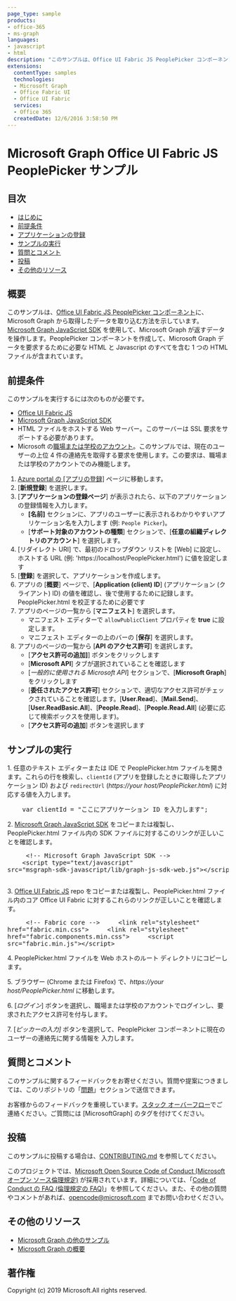```yaml
---
page_type: sample
products:
- office-365
- ms-graph
languages:
- javascript
- html
description: "このサンプルは、Office UI Fabric JS PeoplePicker コンポーネントに Microsoft Graph から取得したデータを取り込む方法を示しています。"
extensions:
  contentType: samples 
  technologies:
  - Microsoft Graph
  - Office Fabric UI
  - Office UI Fabric
  services:
  - Office 365
  createdDate: 12/6/2016 3:58:50 PM
---
```

# Microsoft Graph Office UI Fabric JS PeoplePicker サンプル

## 目次

* [はじめに](#introduction)
* [前提条件](#prerequisites)
* [アプリケーションの登録](#register-the-application)
* [サンプルの実行](#run-the-sample)
* [質問とコメント](#questions-and-comments)
* [投稿](#contributing)
* [その他のリソース](#additional-resources)

## 概要

このサンプルは、[Office UI Fabric JS PeoplePicker コンポーネント](https://github.com/OfficeDev/office-ui-fabric-js/blob/master/ghdocs/components/PeoplePicker.md)に、Microsoft Graph から取得したデータを取り込む方法を示しています。[Microsoft Graph JavaScript SDK](https://github.com/microsoftgraph/msgraph-sdk-javascript) を使用して、Microsoft Graph が返すデータを操作します。PeoplePicker コンポーネントを作成して、Microsoft Graph データを要求するために必要な HTML と Javascript のすべてを含む 1 つの HTML ファイルが含まれています。

## 前提条件

このサンプルを実行するには次のものが必要です。  

  * [Office UI Fabric JS](https://github.com/OfficeDev/office-ui-fabric-js)
  * [Microsoft Graph JavaScript SDK](https://github.com/microsoftgraph/msgraph-sdk-javascript)
  * HTML ファイルをホストする Web サーバー。このサーバーは SSL 要求をサポートする必要があります。
  * Microsoft の[職場または学校のアカウント](https://dev.office.com/devprogram)。このサンプルでは、現在のユーザーの上位 4 件の連絡先を取得する要求を使用します。この要求は、職場または学校のアカウントでのみ機能します。
  
1. [Azure portal の [アプリの登録]](https://go.microsoft.com/fwlink/?linkid=2083908) ページに移動します。 
1. [**新規登録**] を選択します。 
1. [**アプリケーションの登録ページ**] が表示されたら、以下のアプリケーションの登録情報を入力します。 
    - **[名前]** セクションに、アプリのユーザーに表示されるわかりやすいアプリケーション名を入力します (例: `People Picker`)。 
    - [**サポート対象のアカウントの種類**] セクションで、[**任意の組織ディレクトリのアカウント**] を選択します。 
 1. [リダイレクト URI] で、最初のドロップダウン リストを [Web] に設定し、ホストする URL (例: 'https://localhost/PeoplePicker.html') に値を設定します 
1. [**登録**] を選択して、アプリケーションを作成します。 
1. アプリの [**概要**] ページで、[**Application (client) ID**] (アプリケーション (クライアント) ID) の値を確認し、後で使用するために記録します。PeoplePicker.html を校正するために必要です 
1. アプリのページの一覧から [**マニフェスト**] を選択します。 
    - マニフェスト エディターで ``allowPublicClient`` プロパティを **true** に設定します。 
    - マニフェスト エディターの上のバーの [**保存**] を選択します。 
1. アプリのページの一覧から [**API のアクセス許可**] を選択します。 
    - [**アクセス許可の追加]**] ボタンをクリックします 
    - [**Microsoft API**] タブが選択されていることを確認します 
    - [*一般的に使用される Microsoft API*] セクションで、[**Microsoft Graph**] をクリックします 
    - [**委任されたアクセス許可**] セクションで、適切なアクセス許可がチェックされていることを確認します。[**User.Read**]、[**Mail.Send**]、[**User.ReadBasic.All**]、[**People.Read**]、[**People.Read.All**] (必要に応じて検索ボックスを使用します)。 
    - [**アクセス許可の追加**] ボタンを選択します 

## サンプルの実行

1. 任意のテキスト エディターまたは IDE で PeoplePicker.htm ファイルを開きます。これらの行を検索し、`clientId` (アプリを登録したときに取得したアプリケーション ID) および `redirectUrl` (*https://your host/PeoplePicker.html*) に対応する値を入力します。

<pre>
    var clientId = "ここにアプリケーション ID を入力します";
</pre>

2. [Microsoft Graph JavaScript SDK](https://github.com/microsoftgraph/msgraph-sdk-javascript) をコピーまたは複製し、PeoplePicker.html ファイル内の SDK ファイルに対するこのリンクが正しいことを確認します。
    <pre>
    &lt;!-- Microsoft Graph JavaScript SDK --&gt;
    &lt;script type="text/javascript" src="msgraph-sdk-javascript/lib/graph-js-sdk-web.js"&gt;&lt;/script&gt;
    </pre>
3. [Office UI Fabric JS](https://github.com/OfficeDev/office-ui-fabric-js) repo をコピーまたは複製し、PeoplePicker.html ファイル内のコア Office UI Fabric に対するこれらのリンクが正しいことを確認します。
    <pre>
    &lt;!-- Fabric core --&gt;
    &lt;link rel="stylesheet" href="fabric.min.css"&gt;
    &lt;link rel="stylesheet" href="fabric.components.min.css"&gt;
    &lt;script src="fabric.min.js"&gt;&lt;/script&gt;
    </pre>
4. PeoplePicker.html ファイルを Web ホストのルート ディレクトリにコピーします。

5. ブラウザー (Chrome または Firefox) で、*https://your host/PeoplePicker.html* に移動します。

6. [*ログイン*] ボタンを選択し、職場または学校のアカウントでログインし、要求されたアクセス許可を付与します。

7. [*ピッカーの入力]* ボタンを選択して、PeoplePicker コンポーネントに現在のユーザーの連絡先に関する情報を 入力します。


## 質問とコメント

このサンプルに関するフィードバックをお寄せください。質問や提案につきましては、このリポジトリの「[問題](https://github.com/microsoftgraph/javascript-officeuifabric-peoplepicker-sample/issues)」セクションで送信できます。

お客様からのフィードバックを重視しています。[スタック オーバーフロー](https://stackoverflow.com/questions/tagged/microsoftgraph)でご連絡ください。ご質問には [MicrosoftGraph] のタグを付けてください。

## 投稿 ##

このサンプルに投稿する場合は、[CONTRIBUTING.md](CONTRIBUTING.md) を参照してください。

このプロジェクトでは、[Microsoft Open Source Code of Conduct (Microsoft オープン ソース倫理規定)](https://opensource.microsoft.com/codeofconduct/) が採用されています。詳細については、「[Code of Conduct の FAQ (倫理規定の FAQ)](https://opensource.microsoft.com/codeofconduct/faq/)」を参照してください。また、その他の質問やコメントがあれば、[opencode@microsoft.com](mailto:opencode@microsoft.com) までお問い合わせください。

## その他のリソース

- [Microsoft Graph の他のサンプル](https://github.com/microsoftgraph?utf8=%E2%9C%93&q=sample)
- [Microsoft Graph の概要](https://graph.microsoft.io)

## 著作権
Copyright (c) 2019 Microsoft.All rights reserved.

